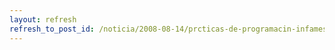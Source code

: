 ```yaml
---
layout: refresh
refresh_to_post_id: /noticia/2008-08-14/prcticas-de-programacin-infames-openjdk
---
```

